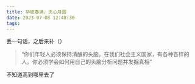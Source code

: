 ```yaml
---
title: 华枝春满，天心月圆
date: 2023-07-08 12:48:36
tags:
---
```

丢一句话，之后来补（）
<!--more-->
> “你们年轻人必须保持清醒的头脑。在我们社会主义国家，有各种各样的人。你必须学会如何用自己的头脑分析问题并发掘真相”
<p>不知道高到哪里去了<p>